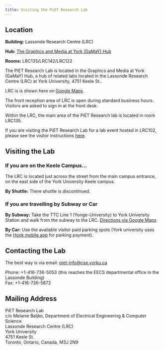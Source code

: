 ```yaml
---
title: Visiting the PiET Research Lab
---
```

## Location

**Building:** Lassonde Research Centre (LRC)

**Hub:** [The Graphics and Media at York (GaMaY) Hub](https://gamay-hub.github.io/)

**Rooms:** LRC135/LRC142/LRC122

The PiET Research Lab is located in the Graphics and Media at York (GaMaY) Hub, a hub of related labs located in the Lassonde Research Centre (LRC) at York University, 4751 Keele St..


LRC is is shown here on [Google Maps](https://goo.gl/maps/7d7t1vYWjBLQrrjL8). 


The front reception area of LRC is open during standard business hours. Visitors are asked to sign in at the front desk.


Within the LRC, the main area of the PiET Research lab is located in room LRC135.


If you are visiting the PiET Research Lab for a lab event hosted in LRC102, please see the visitor instructions [here](https://piet.apps01.yorku.ca/directions-to-lassonde-research-centre-lrc-room-102/).
## Visiting the Lab
### If you are on the Keele Campus…
The LRC is located just across the street from the main campus entrance, on the east side of the York University Keele campus.


**By Shuttle:** There shuttle is discontinued.
### If you are travelling by Subway or Car
**By Subway:** Take the TTC Line 1 (Yonge-University) to York University Station and walk from the subway to the LRC. [Directions via Google Maps](https://goo.gl/maps/5ZYxAvgyLSZ3v5m2A)

**By Car:** Use the available visitor paid parking spots (York university uses the [Honk mobile app](https://www.yorku.ca/parking/honk-mobile-app/) for parking payment).
## **Contact**ing the Lab
The best way is via email: [piet-info@cse.yorku.ca](mailto:piet-info@cse.yorku.ca)

Phone: +1-416-736-5053 (this reaches the EECS departmental office in the Lassonde Building)  
Fax: +1-416-736-5872
## Mailing Address

PiET Research Lab  
c/o Melanie Baljko, Department of Electrical Engineering & Computer Science  
Lassonde Research Centre (LRC)  
York University  
4751 Keele St.  
Toronto, Ontario, Canada, M3J 2N9
